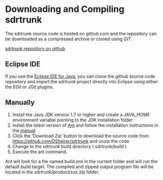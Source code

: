 # Downloading and Compiling sdrtrunk #

The sdrtrunk source code is hosted on github.com and the repository can be 
downloaded as a compressed archive or cloned using GIT.

[sdrtrunk repository on github](https://github.com/DSheirer/sdrtrunk)

## Eclipse IDE ##

If you use the [Eclipse IDE for Java](http://www.eclipse.org/downloads/), you 
can clone the github source code repository and import the sdrtrunk project 
directly into Eclipse using either the EGit or JGit plugins.

## Manually ##

  1. Install the Java JDK version 1.7 or higher and create a JAVA\_HOME 
  environment variable pointing to the JDK installation folder
  1. Install the latest version of [Ant](http://ant.apache.org/) and follow the 
  installation instructions in the [manual](http://ant.apache.org/manual/index.html)
  1. Click the 'Download Zip' button to download the source code from 
  https://github.com/DSheirer/sdrtrunk and unzip the code
  1. Change to the sdrtrunk build directory ( sdrtrunk/build )
  1. Execute the ant command.

Ant will look for a file named build.xml in the current folder and will run the 
default build target.  The compiled and zipped output program file will be 
located in the sdrtrunk/product/xxx.zip folder.
